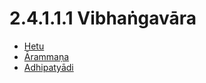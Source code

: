 

# 2.4.1.1.1 Vibhaṅgavāra

* [Hetu](2.4.1.1.1/Hetu.md)
* [Ārammaṇa](2.4.1.1.1/Arammana.md)
* [Adhipatyādi](2.4.1.1.1/Adhipatyadi.md)



